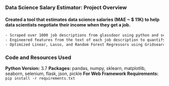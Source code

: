 
### Data Science Salary Estimator: Project Overview
#### Created a tool that estimates data science salaries (MAE ~ $ 11K) to help data scientists negotiate their income when they get a job.
```bash 
- Scraped over 1000 job descriptions from glassdoor using python and selenium
- Engineered features from the text of each job description to quantify the value companies put on python, excel, aws, and spark.
- Optimized Linear, Lasso, and Random Forest Regressors using GridsearchCV to reach the best model.
```

### Code and Resources Used
**Python Version:** 3.7
**Packages:** pandas, numpy, sklearn, matplotlib, seaborn, selenium, flask, json, pickle
**For Web Framework Requirements:** ```pip install -r requirements.txt```